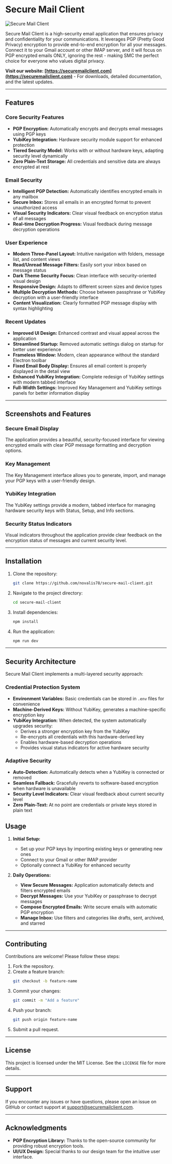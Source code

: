 # Secure Mail Client

![Secure Mail Client](./public/secure-mail-client-screenshot.png)

Secure Mail Client is a high-security email application that ensures privacy and confidentiality for your communications. It leverages PGP (Pretty Good Privacy) encryption to provide end-to-end encryption for all your messages. Connect it to your Gmail account or other IMAP server, and it will focus on PGP encrypted emails ONLY, ignoring the rest - making SMC the perfect choice for everyone who values digital privacy.

**Visit our website: [https://securemailclient.com](https://securemailclient.com)** - For downloads, detailed documentation, and the latest updates.

---

## Features

### Core Security Features
- **PGP Encryption:** Automatically encrypts and decrypts email messages using PGP keys
- **YubiKey Integration:** Hardware security module support for enhanced protection
- **Tiered Security Model:** Works with or without hardware keys, adapting security level dynamically
- **Zero Plain-Text Storage:** All credentials and sensitive data are always encrypted at rest

### Email Security
- **Intelligent PGP Detection:** Automatically identifies encrypted emails in any mailbox
- **Secure Inbox:** Stores all emails in an encrypted format to prevent unauthorized access
- **Visual Security Indicators:** Clear visual feedback on encryption status of all messages
- **Real-time Decryption Progress:** Visual feedback during message decryption operations

### User Experience
- **Modern Three-Panel Layout:** Intuitive navigation with folders, message list, and content views
- **Read/Unread Message Filters:** Easily sort your inbox based on message status
- **Dark Theme Security Focus:** Clean interface with security-oriented visual design 
- **Responsive Design:** Adapts to different screen sizes and device types
- **Multiple Decryption Methods:** Choose between passphrase or YubiKey decryption with a user-friendly interface
- **Content Visualization:** Clearly formatted PGP message display with syntax highlighting

### Recent Updates
- **Improved UI Design:** Enhanced contrast and visual appeal across the application
- **Streamlined Startup:** Removed automatic settings dialog on startup for better user experience
- **Frameless Window:** Modern, clean appearance without the standard Electron toolbar
- **Fixed Email Body Display:** Ensures all email content is properly displayed in the detail view
- **Enhanced YubiKey Integration:** Complete redesign of YubiKey settings with modern tabbed interface
- **Full-Width Settings:** Improved Key Management and YubiKey settings panels for better information display

---

## Screenshots and Features

### Secure Email Display
The application provides a beautiful, security-focused interface for viewing encrypted emails with clear PGP message formatting and decryption options.

### Key Management
The Key Management interface allows you to generate, import, and manage your PGP keys with a user-friendly design.

### YubiKey Integration
The YubiKey settings provide a modern, tabbed interface for managing hardware security keys with Status, Setup, and Info sections.

### Security Status Indicators
Visual indicators throughout the application provide clear feedback on the encryption status of messages and current security level.

---

## Installation

1. Clone the repository:
   ```bash
   git clone https://github.com/novalis78/secure-mail-client.git
   ```
2. Navigate to the project directory:
   ```bash
   cd secure-mail-client
   ```
3. Install dependencies:
   ```bash
   npm install
   ```
4. Run the application:
   ```bash
   npm run dev
   ```

---

## Security Architecture

Secure Mail Client implements a multi-layered security approach:

### Credential Protection System
- **Environment Variables:** Basic credentials can be stored in `.env` files for convenience
- **Machine-Derived Keys:** Without YubiKey, generates a machine-specific encryption key
- **YubiKey Integration:** When detected, the system automatically upgrades security:
  - Derives a stronger encryption key from the YubiKey
  - Re-encrypts all credentials with this hardware-derived key
  - Enables hardware-based decryption operations
  - Provides visual status indicators for active hardware security

### Adaptive Security
- **Auto-Detection:** Automatically detects when a YubiKey is connected or removed
- **Seamless Fallback:** Gracefully reverts to software-based encryption when hardware is unavailable
- **Security Level Indicators:** Clear visual feedback about current security level
- **Zero Plain-Text:** At no point are credentials or private keys stored in plain text

## Usage

1. **Initial Setup:**
   - Set up your PGP keys by importing existing keys or generating new ones
   - Connect to your Gmail or other IMAP provider
   - Optionally connect a YubiKey for enhanced security

2. **Daily Operations:**
   - **View Secure Messages:** Application automatically detects and filters encrypted emails
   - **Decrypt Messages:** Use your YubiKey or passphrase to decrypt messages
   - **Compose Encrypted Emails:** Write secure emails with automatic PGP encryption
   - **Manage Inbox:** Use filters and categories like drafts, sent, archived, and starred

---

## Contributing

Contributions are welcome! Please follow these steps:

1. Fork the repository.
2. Create a feature branch:
   ```bash
   git checkout -b feature-name
   ```
3. Commit your changes:
   ```bash
   git commit -m "Add a feature"
   ```
4. Push your branch:
   ```bash
   git push origin feature-name
   ```
5. Submit a pull request.

---

## License

This project is licensed under the MIT License. See the `LICENSE` file for more details.

---

## Support

If you encounter any issues or have questions, please open an issue on GitHub or contact support at [support@securemailclient.com](mailto:support@securemailclient.com).

---

## Acknowledgments

- **PGP Encryption Library:** Thanks to the open-source community for providing robust encryption tools.
- **UI/UX Design:** Special thanks to our design team for the intuitive user interface.

